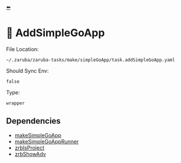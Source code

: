 [⬅️](../README.md)

# 🐹 AddSimpleGoApp

File Location:

    ~/.zaruba/zaruba-tasks/make/simpleGoApp/task.addSimpleGoApp.yaml

Should Sync Env:

    false

Type:

    wrapper


## Dependencies

* [makeSimpleGoApp](makeSimpleGoApp.md)
* [makeSimpleGoAppRunner](makeSimpleGoAppRunner.md)
* [zrbIsProject](zrbIsProject.md)
* [zrbShowAdv](zrbShowAdv.md)